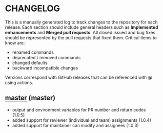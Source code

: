 # CHANGELOG

This is a manually generated log to track changes to the repository for each release. 
Each section should include general headers such as **Implemented enhancements** 
and **Merged pull requests**. All closed issued and bug fixes should be 
represented by the pull requests that fixed them. Critical items to know are:

 - renamed commands
 - deprecated / removed commands
 - changed defaults
 - backward incompatible changes


Versions correspond with GitHub releases that can be referenced with @ using actions.

## [master](https://github.com/vsoch/pull-request-action/tree/master) (master)
  - output and environment variables for PR number and return codes (1.0.5)
  - added support for reviewer (individual and team) assignments (1.0.4)
  - added support for maintainer can modify and assignees (1.0.3)
